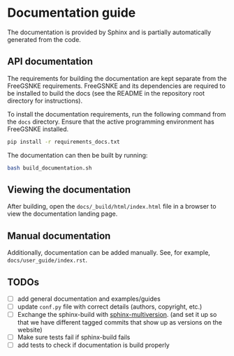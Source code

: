 # Documentation guide

The documentation is provided by Sphinx and is partially automatically generated from the code.


## API documentation

The requirements for building the documentation are kept separate from the FreeGSNKE requirements. FreeGSNKE and its dependencies are required to be installed to build the docs (see the README in the repository root directory for instructions).

To install the documentation requirements, run the following command from the `docs` directory. Ensure that the active programming environment has FreeGSNKE installed.

```bash
pip install -r requirements_docs.txt
```

The documentation can then be built by running:

```bash
bash build_documentation.sh
```

## Viewing the documentation

After building, open the `docs/_build/html/index.html` file in a browser to view the documentation landing page.

## Manual documentation

Additionally, documentation can be added manually. See, for example, `docs/user_guide/index.rst`.

## TODOs
- [ ] add general documentation and examples/guides
- [ ] update `conf.py` file with correct details (authors, copyright, etc.)
- [ ] Exchange the sphinx-build with [sphinx-multiversion](https://holzhaus.github.io/sphinx-multiversion/master/index.html). (and set it up so that we have different tagged commits that show up as versions on the website)
- [ ] Make sure tests fail if sphinx-build fails
- [ ] add tests to check if documentation is build properly